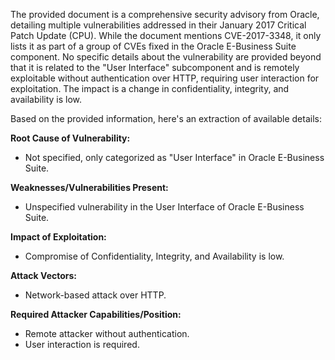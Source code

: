 The provided document is a comprehensive security advisory from Oracle, detailing multiple vulnerabilities addressed in their January 2017 Critical Patch Update (CPU). While the document mentions CVE-2017-3348, it only lists it as part of a group of CVEs fixed in the Oracle E-Business Suite component. No specific details about the vulnerability are provided beyond that it is related to the "User Interface" subcomponent and is remotely exploitable without authentication over HTTP, requiring user interaction for exploitation. The impact is a change in confidentiality, integrity, and availability is low.

Based on the provided information, here's an extraction of available details:

**Root Cause of Vulnerability:**
- Not specified, only categorized as "User Interface" in Oracle E-Business Suite.

**Weaknesses/Vulnerabilities Present:**
-  Unspecified vulnerability in the User Interface of Oracle E-Business Suite.

**Impact of Exploitation:**
-   Compromise of Confidentiality, Integrity, and Availability is low.

**Attack Vectors:**
-   Network-based attack over HTTP.

**Required Attacker Capabilities/Position:**
-   Remote attacker without authentication.
-   User interaction is required.
